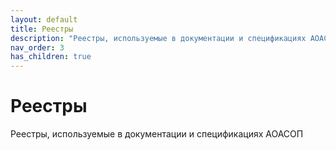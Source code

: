 ```yaml
---
layout: default
title: Реестры
description: "Реестры, используемые в документации и спецификациях АОАСОП"
nav_order: 3
has_children: true
---
```


# Реестры

Реестры, используемые в документации и спецификациях АОАСОП
